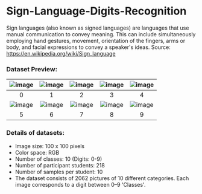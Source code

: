 # Sign-Language-Digits-Recognition
Sign languages (also known as signed languages) are languages that use manual communication to convey meaning. This can include simultaneously employing hand gestures, movement, orientation of the fingers, arms or body, and facial expressions to convey a speaker's ideas. Source: https://en.wikipedia.org/wiki/Sign_language
### Dataset Preview:

|![image](https://user-images.githubusercontent.com/85330521/210307352-60f93883-fa4d-4d57-9b25-bafd5a611551.png)|![image](https://user-images.githubusercontent.com/85330521/210307404-b23b76b4-5721-4134-aa59-d16ce6a31728.png)|![image](https://user-images.githubusercontent.com/85330521/210307466-ab6f4954-1999-4e23-aad4-e2b518ac2459.png)|![image](https://user-images.githubusercontent.com/85330521/210307513-26c39968-ef50-4c02-9149-467580ee9925.png)|![image](https://user-images.githubusercontent.com/85330521/210307539-2c13f350-56b4-4001-b1f1-29346d4b78ce.png)|
|:-:|:-:|:-:|:-:|:-:|
|0|1|2|3|4|
|![image](https://user-images.githubusercontent.com/85330521/210307584-ba653ac0-9638-4533-993c-92c12be19b3c.png)|![image](https://user-images.githubusercontent.com/85330521/210307601-63fc8020-d359-46eb-9ade-2696048f4c8f.png)|![image](https://user-images.githubusercontent.com/85330521/210307664-46db4be9-f82e-488a-a523-213ef27b6dce.png)|![image](https://user-images.githubusercontent.com/85330521/210307694-a2313031-1cd1-4aa2-b175-845baec4fa02.png)|![image](https://user-images.githubusercontent.com/85330521/210307728-c6338e04-da01-475d-ba3b-63848979ed1c.png)|
|5|6|7|8|9|

### Details of datasets:
- Image size: 100 x 100 pixels
- Color space: RGB
- Number of classes: 10 (Digits: 0-9)
- Number of participant students: 218
- Number of samples per student: 10
- The dataset consists of 2062 pictures of 10 different categories. Each image corresponds to a digit between 0–9 'Classes'.
